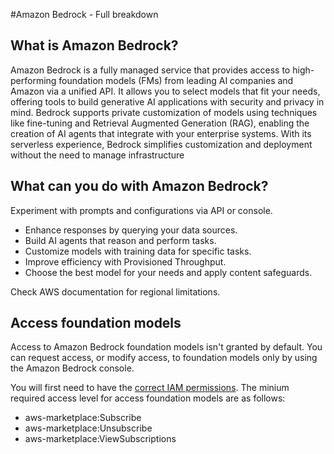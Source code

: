 #Amazon Bedrock - Full breakdown

## What is Amazon Bedrock?

Amazon Bedrock is a fully managed service that provides access to high-performing foundation models (FMs) from leading AI companies and Amazon via a unified API. It allows you to select models that fit your needs, offering tools to build generative AI applications with security and privacy in mind. Bedrock supports private customization of models using techniques like fine-tuning and Retrieval Augmented Generation (RAG), enabling the creation of AI agents that integrate with your enterprise systems. With its serverless experience, Bedrock simplifies customization and deployment without the need to manage infrastructure

## What can you do with Amazon Bedrock?

Experiment with prompts and configurations via API or console.
* Enhance responses by querying your data sources.
* Build AI agents that reason and perform tasks.
* Customize models with training data for specific tasks.
* Improve efficiency with Provisioned Throughput.
* Choose the best model for your needs and apply content safeguards.

Check AWS documentation for regional limitations.

## Access foundation models

Access to Amazon Bedrock foundation models isn't granted by default. You can request access, or modify access, to foundation models only by using the Amazon Bedrock console.

You will first need to have the [correct IAM permissions](https://aws.amazon.com/iam/). The minium required access level for access foundation models are as follows:

* aws-marketplace:Subscribe
* aws-marketplace:Unsubscribe
* aws-marketplace:ViewSubscriptions

